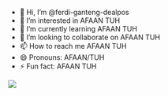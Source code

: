 - 👋 Hi, I’m @ferdi-ganteng-dealpos
- 👀 I’m interested in AFAAN TUH
- 🌱 I’m currently learning AFAAN TUH
- 💞️ I’m looking to collaborate on AFAAN TUH
- 📫 How to reach me AFAAN TUH
- 😄 Pronouns: AFAAN/TUH
- ⚡ Fun fact: AFAAN TUH

![](https://user-images.githubusercontent.com/507615/90595977-95e70e80-e220-11ea-864a-6a61adaff212.png)


<!---
ferdi-ganteng-dealpos/ferdi-ganteng-dealpos is a ✨ special ✨ repository because its `README.md` (this file) appears on your GitHub profile.
You can click the Preview link to take a look at your changes.
--->
